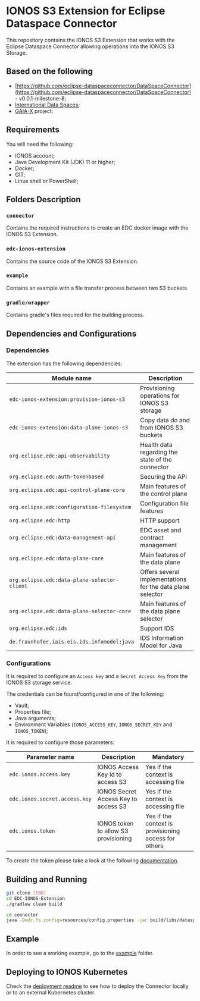# IONOS S3 Extension for Eclipse Dataspace Connector

This repository contains the IONOS S3 Extension that works with the Eclipse Dataspace Connector allowing operations into the IONOS S3 Storage.



## Based on the following

- [https://github.com/eclipse-dataspaceconnector/DataSpaceConnector](https://github.com/eclipse-dataspaceconnector/DataSpaceConnector) - v0.0.1-milestone-8;
- [International Data Spaces](https://www.internationaldataspaces.org);
- [GAIA-X](https://gaia-x.eu) project;

## Requirements

You will need the following:
- IONOS account;
- Java Development Kit (JDK) 11 or higher;
- Docker;
- GIT;
- Linux shell or PowerShell;

## Folders Description

### `connector`
Contains the required instructions to create an EDC docker image with the IONOS S3 Extension.

### `edc-ionos-extension`
Contains the source code of the IONOS S3 Extension.

### `example`
Contains an example with a file transfer process between two S3 buckets.

### `gradle/wrapper`
Contains gradle's files required for the building process.

## Dependencies and Configurations
### Dependencies
The extension has the following dependencies:

| Module name                          | Description                                                      |
|-----------------------------------------|------------------------------------------------------------------|
| `edc-ionos-extension:provision-ionos-s3`                    | Provisioning operations for IONOS S3 storage     |
| `edc-ionos-extension:data-plane-ionos-s3`             | Copy data do and from IONOS S3 buckets |
| `org.eclipse.edc:api-observability`             | Health data regarding the state of the connector |
| `org.eclipse.edc:auth-tokenbased`             | Securing the API |
| `org.eclipse.edc:api-control-plane-core`             | Main features of the control plane | 
| `org.eclipse.edc:configuration-filesystem`             | Configuration file features | 
| `org.eclipse.edc:http`             | HTTP support | 
| `org.eclipse.edc:data-management-api`             | EDC asset and contract management |
| `org.eclipse.edc:data-plane-core`             | Main features of the data plane |
| `org.eclipse.edc:data-plane-selector-client`             | Offers several implementations for the data plane selector |
| `org.eclipse.edc:data-plane-selector-core`             | Main features of the data plane selector |
| `org.eclipse.edc:ids`             | Support IDS |
| `de.fraunhofer.iais.eis.ids.infomodel:java`             | IDS Information Model for Java |

### Configurations
It is required to configure an `Access key` and a `Secret Access Key` from the IONOS S3 storage service.

The credentials can be found/configured in one of the following:
- Vault;
- Properties file;
- Java arguments;
- Environment Variables (`IONOS_ACCESS_KEY`, `IONOS_SECRET_KEY` and `IONOS_TOKEN`);

It is required to configure those parameters:

| Parameter name                          | Description                            | Mandatory  |
|-----------------------------------------|----------------------------------------| ---------- |
| `edc.ionos.access.key`                    | IONOS Access Key Id to access S3     | Yes if the context is accessing file |
| `edc.ionos.secret.access.key`             | IONOS Secret Access Key to access S3 | Yes if the context is accessing file |
| `edc.ionos.token`                         | IONOS token to allow S3 provisioning | Yes if the context is provisioning access for others |

To create the token please take a look at the following [documentation](./ionos_token.md).

## Building and Running

```bash
git clone [TBD]
cd EDC-IONOS-Extension
./gradlew clean build
```

```bash
cd connector
java -Dedc.fs.config=resources/config.properties -jar build/libs/dataspace-connector.jar
```

## Example
In order to see a working example, go to the [example](./example/README.md) folder.

## Deploying to IONOS Kubernetes
Check the [deployment readme](./deployment/README.md) to see how to deploy the Connector locally or to an external Kubernetes cluster.

